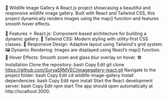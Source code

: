 🌿 Wildlife Image Gallery
A React.js project showcasing a beautiful and responsive wildlife image gallery. Built with React and Tailwind CSS, this project dynamically renders images using the map() function and features smooth hover effects.

🚀 Features
⚛️ React.js: Component-based architecture for building a dynamic gallery.
🎨 Tailwind CSS: Modern styling with utility-first CSS classes.
📱 Responsive Design: Adaptive layout using Tailwind's grid system.
🖼️ Dynamic Rendering: Images are displayed using React’s map() function.
🌟 Hover Effects: Smooth zoom and glass blur overlay on hover.
🛠️ Installation
Clone the repository:
bash
Copy
Edit
git clone https://github.com/SuryaSRMVEC/imagegallery-react.git
Navigate to the project folder:
bash
Copy
Edit
cd wildlife-image-gallery
Install dependencies:
bash
Copy
Edit
npm install
Start the React development server:
bash
Copy
Edit
npm start
The app should open automatically at http://localhost:3000.
